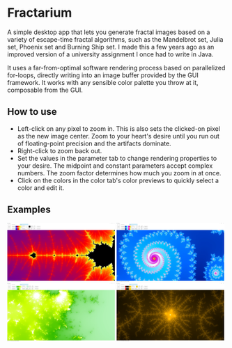 # Fractarium
A simple desktop app that lets you generate fractal images based on a variety of escape-time fractal algorithms, such as the Mandelbrot set, Julia set, Phoenix set and Burning Ship set. I made this a few years ago as an improved version of a university assignment I once had to write in Java.

It uses a far-from-optimal software rendering process based on parallelized for-loops, directly writing into an image buffer provided by the GUI framework. It works with any sensible color palette you throw at it, composable from the GUI.

## How to use

* Left-click on any pixel to zoom in. This is also sets the clicked-on pixel as the new image center. Zoom to your heart's desire until you run out of floating-point precision and the artifacts dominate.
* Right-click to zoom back out.
* Set the values in the parameter tab to change rendering properties to your desire. The midpoint and constant parameters accept complex numbers. The zoom factor determines how much you zoom in at once.
* Click on the colors in the color tab's color previews to quickly select a color and edit it.

## Examples

<p>
  <a href="https://github.com/hannes-harnisch/hannes-harnisch/blob/main/Originals/Fractarium1.png"><img src="https://github.com/hannes-harnisch/hannes-harnisch/blob/main/Fractarium1.jpg" width="49%"></a>
  <a href="https://github.com/hannes-harnisch/hannes-harnisch/blob/main/Originals/Fractarium2.png"><img src="https://github.com/hannes-harnisch/hannes-harnisch/blob/main/Fractarium2.jpg" width="49%"></a>
  <a href="https://github.com/hannes-harnisch/hannes-harnisch/blob/main/Originals/Fractarium3.png"><img src="https://github.com/hannes-harnisch/hannes-harnisch/blob/main/Fractarium3.jpg" width="49%"></a>
  <a href="https://github.com/hannes-harnisch/hannes-harnisch/blob/main/Originals/Fractarium4.png"><img src="https://github.com/hannes-harnisch/hannes-harnisch/blob/main/Fractarium4.jpg" width="49%"></a>
</p>
